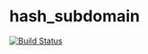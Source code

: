 # hash_subdomain

[![Build Status](https://travis-ci.org/mahori/hash_subdomain.svg?branch=master)](https://travis-ci.org/mahori/hash_subdomain)
